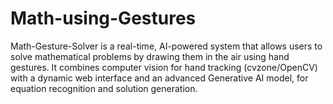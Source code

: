 # Math-using-Gestures
Math-Gesture-Solver is a real-time, AI-powered system that allows users to solve mathematical problems by drawing them in the air using hand gestures. It combines computer vision for hand tracking (cvzone/OpenCV) with a dynamic web interface and an advanced Generative AI model, for equation recognition and solution generation.
